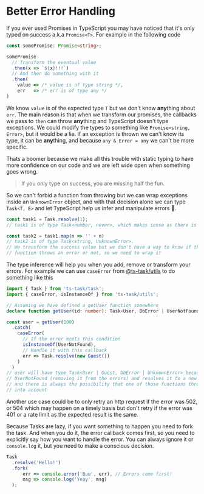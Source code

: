 # Better Error Handling
If you ever used Promises in TypeScript you may have noticed that it's only typed on success a.k.a `Promise<T>`. For example in the following code

```typescript
const somePromise: Promise<string>;

somePromise
  // Transform the eventual value
  .then(x => `${x}!!!`)
  // And then do something with it
  .then(
    value => /* value is of type string */,
    err   => /* err is of type any */
)
```

We know `value` is of the expected type `T` but we don't know **any**thing about `err`. The main reason is that when we transform our promises, the callbacks we pass to `then` can throw **any**thing and TypeScript doesn't type exceptions. We could modify the types to something like `Promise<string, Error>`, but it would be a lie. If an exception is thrown we can't know its type, it can be **any**thing, and because `any & Error = any` we can't be more specific.

Thats a boomer because we make all this trouble with static typing to have more confidence on our code and we are left wide open when something goes wrong.

> If you only type on success, you are missing half the fun.


So we can't forbid a function from throwing but we can wrap exceptions inside an `UnknownError` object, and with that decision alone we can type `Task<T, E>` and let TypeScript help us infer and manipulate errors 🎉.

```typescript
const task1 = Task.resolve(1);
// task1 is of type Task<number, never>, which makes sense as there is no way Task.resolve can fail

const task2 = task1.map(n => '' + n)
// task2 is of type Task<string, UnknownError>.
// We transform the success value but we don't have a way to know if the callback
// function throws an error or not, so we need to wrap it
```

The type inference will help you when you add, remove or transform your errors. For example we can use `caseError` from [@ts-task/utils](https://github.com/ts-task/utils) to do something like this

```typescript
import { Task } from 'ts-task/task';
import { caseError, isInstanceOf } from 'ts-task/utils';

// Assuming we have defined a getUser function somewhere
declare function getUser(id: number): Task<User, DbError | UserNotFound>;

const user = getUser(100)
  .catch(
    caseError(
      // If the error meets this condition
      isInstanceOf(UserNotFound),
      // Handle it with this callback
      err => Task.resolve(new Guest())
    )
  )
// user will have type Task<User | Guest, DbError | UnknownError> because caseError only handles
// UserNotFound (removing it from the errors) and resolves it to a new type of answer (Guest)
// and there is always the possibility that one of those functions throws, so we have to take UnknownError
// into account
```

Another use case could be to only retry an http request if the error was 502, or 504 which may happen on a timely basis but don't retry if the error was 401 or a rate limit as the expected result is the same.

Because Tasks are lazy, if you want something to happen you need to fork the task. And when you do it, the error callback comes first, so you need to explicitly say how you want to handle the error. You can always ignore it or `console.log` it, but you need to make a conscious decision.

```typescript
Task
  .resolve('Hello!')
  .fork(
      err => console.error('Buu', err), // Errors come first!
      msg => console.log('Yeay', msg)
  );
```
